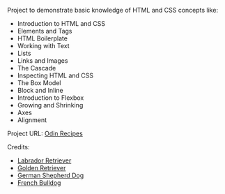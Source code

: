 Project to demonstrate basic knowledge of HTML and CSS concepts like:
<ul>
<li>Introduction to HTML and CSS</li>
<li>Elements and Tags</li>
<li>HTML Boilerplate</li>
<li>Working with Text</li>
<li>Lists</li>
<li>Links and Images</li>
<li>The Cascade</li>
<li>Inspecting HTML and CSS</li>
<li>The Box Model</li>
<li>Block and Inline</li>
<li>Introduction to Flexbox</li>
<li>Growing and Shrinking</li>
<li>Axes</li>
<li>Alignment</li>
</ul>

Project URL: <a href="https://faozio.github.io/landing-page/">Odin Recipes</a>

Credits: 
<ul>
<li>
<a href=https://www.akc.org/dog-breeds/labrador-retriever/">Labrador Retriever</a>
</li>
<li>
<a href="https://www.akc.org/dog-breeds/golden-retriever/">Golden Retriever</a>
</li>
<li>
<a href="https://www.akc.org/dog-breeds/german-shepherd-dog/"> German Shepherd Dog</a>
</li>
<li>
<a href="https://www.akc.org/dog-breeds/french-bulldog/">French Bulldog
</a>
</li>
</ul>

